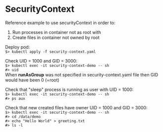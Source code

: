 # SecurityContext

Reference example to use securityContext in order to:

1. Run processes in container not as root with
2. Create files in container not owned by root

Deploy pod:\
`$> kubectl apply -f security-context.yaml`

Check UID = 1000 and GID = 3000:\
`$> kubectl exec -it security-context-demo -- sh`\
`#> uid`\
When **runAsGroup** was not specified in security-context.yaml file then GID would have been 0 (=root)

Check that "sleep" process is running as user with UID = 1000:\
`$> kubectl exec -it security-context-demo -- sh`\
`#> ps aux`

Check that new created files have owner UID = 1000 and GID = 3000:\
`$> kubectl exec -it security-context-demo -- sh`\
`#> cd /data/demo`\
`#> echo "Hello World" > greeting.txt`\
`#> ls -l`
